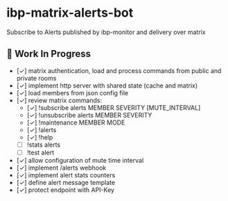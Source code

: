 # ibp-matrix-alerts-bot
Subscribe to Alerts published by ibp-monitor and delivery over matrix

## 🚧 Work In Progress

- [&check;] matrix authentication, load and process commands from public and private rooms
- [&check;] implement http server with shared state (cache and matrix)
- [&check;] load members from json config file
- [&check;] review matrix commands:
    - [&check;] !subscribe alerts MEMBER SEVERITY [MUTE_INTERVAL]
    - [&check;] !unsubscribe alerts MEMBER SEVERITY
    - [&check;] !maintenance MEMBER MODE
    - [&check;] !alerts
    - [&check;] !help
    - [ ] !stats alerts
    - [ ] !test alert
- [&check;] allow configuration of mute time interval
- [&check;] implement /alerts webhook
- [&check;] implement alert stats counters
- [&check;] define alert message template
- [&check;] protect endpoint with API-Key